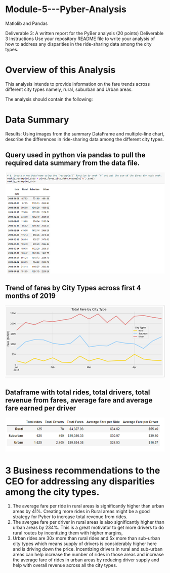 # Module-5---Pyber-Analysis
Matlolib and Pandas


Deliverable 3: A written report for the PyBer analysis (20 points)
Deliverable 3 Instructions
Use your repository README file to write your analysis of how to address any disparities in the ride-sharing data among the city types.

# Overview of this Analysis 

This analysis intends to provide information on the fare trends across different city types namely, rural, suburban and Urban areas. 

The analysis should contain the following:

# Data Summary 

Results: Using images from the summary DataFrame and multiple-line chart, describe the differences in ride-sharing data among the different city types.

## Query used in python via pandas to pull the required data summary from the data file. 
![](https://github.com/ishan9220/Module-5---Pyber-Analysis/blob/main/pandas%20data%20frame%20result.png)

## Trend of fares by City Types across first 4 months of 2019
![](https://github.com/ishan9220/Module-5---Pyber-Analysis/blob/main/Pyber%20Challenge.png)

## Dataframe with total rides, total drivers, total revenue from fares, average fare and average fare earned per driver
![](https://github.com/ishan9220/Module-5---Pyber-Analysis/blob/main/Fares%20results.png)

# 3 Business recommendations to the CEO for addressing any disparities among the city types.

1) The average fare per ride in rural areas is significantly higher than urban areas by 41%. Creating more rides in Rural areas might be a good strategy for Pyber to increase total revenue from rides. 
2) The avergae fare per driver in rural areas is also significantly higher than urban areas by 234%. This is a great motivator to get more drivers to do rural routes by incentizing them with higher margins, 
3) Urban rides are 30x more than rural rides and 5x more than sub-urban city types which means supply of drivers is considerably higher here and is driving down the price. Incentizing drivers in rural and sub-urban areas can help increase the number of rides in those areas and increase the average fare of rides in urban areas by reducing driver supply and help with overall revenue across all the city types. 



